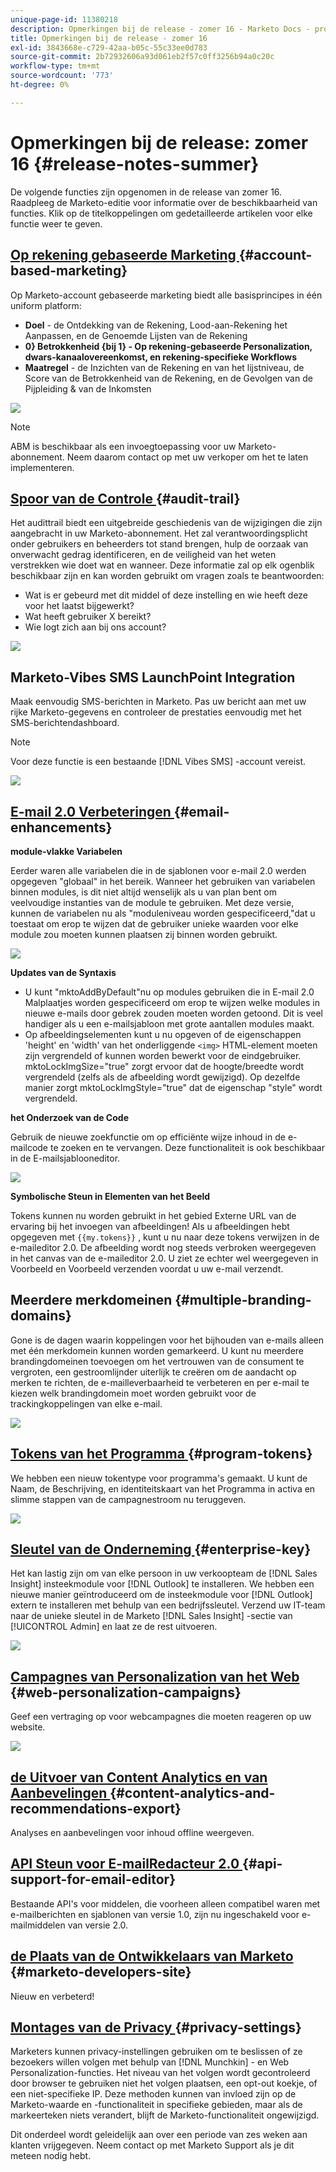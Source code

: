 ```yaml
---
unique-page-id: 11380218
description: Opmerkingen bij de release - zomer 16 - Marketo Docs - productdocumentatie
title: Opmerkingen bij de release - zomer 16
exl-id: 3843668e-c729-42aa-b05c-55c33ee0d783
source-git-commit: 2b72932606a93d061eb2f57c0ff3256b94a0c20c
workflow-type: tm+mt
source-wordcount: '773'
ht-degree: 0%

---
```


# Opmerkingen bij de release: zomer 16 {#release-notes-summer}

De volgende functies zijn opgenomen in de release van zomer 16. Raadpleeg de Marketo-editie voor informatie over de beschikbaarheid van functies. Klik op de titelkoppelingen om gedetailleerde artikelen voor elke functie weer te geven.

## [ Op rekening gebaseerde Marketing ](https://docs.marketo.com/display/docs/account+based+marketing) {#account-based-marketing}

Op Marketo-account gebaseerde marketing biedt alle basisprincipes in één uniform platform:

* **Doel** - de Ontdekking van de Rekening, Lood-aan-Rekening het Aanpassen, en de Genoemde Lijsten van de Rekening
* **0} Betrokkenheid {bij 1} - Op rekening-gebaseerde Personalization, dwars-kanaalovereenkomst, en rekening-specifieke Workflows**
* **Maatregel** - de Inzichten van de Rekening en van het lijstniveau, de Score van de Betrokkenheid van de Rekening, en de Gevolgen van de Pijpleiding &amp; van de Inkomsten

![](assets/abm-5-acme.png)

>[!NOTE]
>
>ABM is beschikbaar als een invoegtoepassing voor uw Marketo-abonnement. Neem daarom contact op met uw verkoper om het te laten implementeren.

## [ Spoor van de Controle ](/help/marketo/product-docs/administration/audit-trail/audit-trail-overview.md) {#audit-trail}

Het audittrail biedt een uitgebreide geschiedenis van de wijzigingen die zijn aangebracht in uw Marketo-abonnement. Het zal verantwoordingsplicht onder gebruikers en beheerders tot stand brengen, hulp de oorzaak van onverwacht gedrag identificeren, en de veiligheid van het weten verstrekken wie doet wat en wanneer. Deze informatie zal op elk ogenblik beschikbaar zijn en kan worden gebruikt om vragen zoals te beantwoorden:

* Wat is er gebeurd met dit middel of deze instelling en wie heeft deze voor het laatst bijgewerkt?
* Wat heeft gebruiker X bereikt?
* Wie logt zich aan bij ons account?

![](assets/audit-trail.png)

## Marketo-Vibes SMS LaunchPoint Integration

Maak eenvoudig SMS-berichten in Marketo. Pas uw bericht aan met uw rijke Marketo-gegevens en controleer de prestaties eenvoudig met het SMS-berichtendashboard.

>[!NOTE]
>
>Voor deze functie is een bestaande [!DNL Vibes SMS] -account vereist.

![](assets/vibes-sms2.png)

## [ E-mail 2.0 Verbeteringen ](/help/marketo/product-docs/email-marketing/general/email-editor-2/email-editor-v2-0-overview.md) {#email-enhancements}

**module-vlakke Variabelen**

Eerder waren alle variabelen die in de sjablonen voor e-mail 2.0 werden opgegeven &quot;globaal&quot; in het bereik. Wanneer het gebruiken van variabelen binnen modules, is dit niet altijd wenselijk als u van plan bent om veelvoudige instanties van de module te gebruiken. Met deze versie, kunnen de variabelen nu als &quot;moduleniveau worden gespecificeerd,&quot;dat u toestaat om erop te wijzen dat de gebruiker unieke waarden voor elke module zou moeten kunnen plaatsen zij binnen worden gebruikt.

![](assets/module-level-variables.png)

**Updates van de Syntaxis**

* U kunt &quot;mktoAddByDefault&quot;nu op modules gebruiken die in E-mail 2.0 Malplaatjes worden gespecificeerd om erop te wijzen welke modules in nieuwe e-mails door gebrek zouden moeten worden getoond. Dit is veel handiger als u een e-mailsjabloon met grote aantallen modules maakt.
* Op afbeeldingselementen kunt u nu opgeven of de eigenschappen &#39;height&#39; en &#39;width&#39; van het onderliggende `<img>` HTML-element moeten zijn vergrendeld of kunnen worden bewerkt voor de eindgebruiker. mktoLockImgSize=&quot;true&quot; zorgt ervoor dat de hoogte/breedte wordt vergrendeld (zelfs als de afbeelding wordt gewijzigd). Op dezelfde manier zorgt mktoLockImgStyle=&quot;true&quot; dat de eigenschap &quot;style&quot; wordt vergrendeld.

**het Onderzoek van de Code**

Gebruik de nieuwe zoekfunctie om op efficiënte wijze inhoud in de e-mailcode te zoeken en te vervangen. Deze functionaliteit is ook beschikbaar in de E-mailsjablooneditor.

![](assets/2nd-screenshot.png)

**Symbolische Steun in Elementen van het Beeld**

Tokens kunnen nu worden gebruikt in het gebied Externe URL van de ervaring bij het invoegen van afbeeldingen! Als u afbeeldingen hebt opgegeven met `{{my.tokens}}` , kunt u nu naar deze tokens verwijzen in de e-maileditor 2.0. De afbeelding wordt nog steeds verbroken weergegeven in het canvas van de e-maileditor 2.0. U ziet ze echter wel weergegeven in Voorbeeld en Voorbeeld verzenden voordat u uw e-mail verzendt.

## Meerdere merkdomeinen {#multiple-branding-domains}

Gone is de dagen waarin koppelingen voor het bijhouden van e-mails alleen met één merkdomein kunnen worden gemarkeerd. U kunt nu meerdere brandingdomeinen toevoegen om het vertrouwen van de consument te vergroten, een gestroomlijnder uiterlijk te creëren om de aandacht op merken te richten, de e-mailleverbaarheid te verbeteren en per e-mail te kiezen welk brandingdomein moet worden gebruikt voor de trackingkoppelingen van elke e-mail.

![](assets/multiple-branding-domains.png)

## [ Tokens van het Programma ](/help/marketo/product-docs/demand-generation/landing-pages/personalizing-landing-pages/tokens-overview.md) {#program-tokens}

We hebben een nieuw tokentype voor programma&#39;s gemaakt. U kunt de Naam, de Beschrijving, en identiteitskaart van het Programma in activa en slimme stappen van de campagnestroom nu teruggeven.

![](assets/program-tokens.png)

## [ Sleutel van de Onderneming ](/help/marketo/product-docs/marketo-sales-insight/msi-outlook-plugin/authorize-the-marketo-outlook-plugin.md) {#enterprise-key}

Het kan lastig zijn om van elke persoon in uw verkoopteam de [!DNL Sales Insight] insteekmodule voor [!DNL Outlook] te installeren. We hebben een nieuwe manier geïntroduceerd om de insteekmodule voor [!DNL Outlook] extern te installeren met behulp van een bedrijfssleutel. Verzend uw IT-team naar de unieke sleutel in de Marketo [!DNL Sales Insight] -sectie van [!UICONTROL Admin] en laat ze de rest uitvoeren.

![](assets/enterprise-key.png)

## [ Campagnes van Personalization van het Web ](/help/marketo/product-docs/web-personalization/working-with-web-campaigns/create-a-new-dialog-web-campaign.md) {#web-personalization-campaigns}

Geef een vertraging op voor webcampagnes die moeten reageren op uw website.

![](assets/dialog-campaign-delay.png)

## [ de Uitvoer van Content Analytics en van Aanbevelingen ](/help/marketo/product-docs/web-personalization/understanding-web-personalization/understanding-content-analytics.md) {#content-analytics-and-recommendations-export}

Analyses en aanbevelingen voor inhoud offline weergeven.

## [ API Steun voor E-mailRedacteur 2.0 ](https://developers.marketo.com/documentation/asset-api/) {#api-support-for-email-editor}

Bestaande API&#39;s voor middelen, die voorheen alleen compatibel waren met e-mailberichten en sjablonen van versie 1.0, zijn nu ingeschakeld voor e-mailmiddelen van versie 2.0.

## [ de Plaats van de Ontwikkelaars van Marketo ](https://developers.marketo.com/) {#marketo-developers-site}

Nieuw en verbeterd!

## [ Montages van de Privacy ](/help/marketo/product-docs/administration/settings/understanding-privacy-settings.md) {#privacy-settings}

Marketers kunnen privacy-instellingen gebruiken om te beslissen of ze bezoekers willen volgen met behulp van [!DNL Munchkin] - en Web Personalization-functies. Het niveau van het volgen wordt gecontroleerd door browser te gebruiken niet het volgen plaatsen, een opt-out koekje, of een niet-specifieke IP. Deze methoden kunnen van invloed zijn op de Marketo-waarde en -functionaliteit in specifieke gebieden, maar als de markeerteken niets verandert, blijft de Marketo-functionaliteit ongewijzigd.

Dit onderdeel wordt geleidelijk aan over een periode van zes weken aan klanten vrijgegeven. Neem contact op met Marketo Support als je dit meteen nodig hebt.
